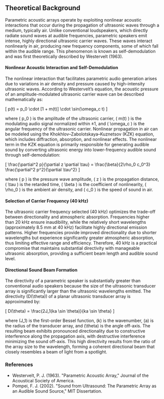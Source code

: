 ## Theoretical Background
Parametric acoustic arrays operate by exploiting nonlinear acoustic interactions that occur during the propagation of ultrasonic waves through a medium, typically air. Unlike conventional loudspeakers, which directly radiate sound waves at audible frequencies, parametric speakers emit intense, highly directional ultrasonic carrier waves. These waves interact nonlinearly in air, producing new frequency components, some of which fall within the audible range. This phenomenon is known as self-demodulation and was first theoretically described by Westervelt (1963).

#### Nonlinear Acoustic Interaction and Self-Demodulation
The nonlinear interaction that facilitates parametric audio generation arises due to variations in air density and pressure caused by high-intensity ultrasonic waves. According to Westervelt’s equation, the acoustic pressure of an amplitude-modulated ultrasonic carrier wave can be described mathematically as:

\[
p(t) = p_0 \cdot [1 + m(t)] \cdot \sin(\omega_c t)
\]

where \( p_0 \) is the amplitude of the ultrasonic carrier, \( m(t) \) is the modulating audio signal normalized within ±1, and \( \omega_c \) is the angular frequency of the ultrasonic carrier. Nonlinear propagation in air can be modeled using the Khokhlov–Zabolotskaya–Kuznetsov (KZK) equation, which includes diffraction, absorption, and nonlinear effects. The nonlinear term in the KZK equation is primarily responsible for generating audible sound by converting ultrasonic energy into lower-frequency audible sound through self-demodulation:

\[
\frac{\partial^2 p}{\partial z \partial \tau} = \frac{\beta}{2\rho_0 c_0^3} \frac{\partial^2 p^2}{\partial \tau^2}
\]

where \( p \) is the pressure wave amplitude, \( z \) is the propagation distance, \( \tau \) is the retarded time, \( \beta \) is the coefficient of nonlinearity, \( \rho_0 \) is the ambient air density, and \( c_0 \) is the speed of sound in air.

#### Selection of Carrier Frequency (40 kHz)
The ultrasonic carrier frequency selected (40 kHz) optimizes the trade-off between directionality and atmospheric absorption. Frequencies higher than 20 kHz ensure inaudibility, while the relatively short wavelengths (approximately 8.5 mm at 40 kHz) facilitate highly directional emission patterns. Higher frequencies provide improved directionality due to shorter wavelengths but experience significantly greater atmospheric absorption, thus limiting effective range and efficiency. Therefore, 40 kHz is a practical compromise that maintains substantial directivity with manageable ultrasonic absorption, providing a sufficient beam length and audible sound level.

#### Directional Sound Beam Formation
The directivity of a parametric speaker is substantially greater than conventional audio speakers because the size of the ultrasonic transducer array is significantly larger than the ultrasonic wavelengths emitted. The directivity \(D(\theta)\) of a planar ultrasonic transducer array is approximated by:

\[
D(\theta) = \frac{2J_1(ka \sin \theta)}{ka \sin \theta}
\]

where \(J_1\) is the first-order Bessel function, \(k\) is the wavenumber, \(a\) is the radius of the transducer array, and \(\theta\) is the angle off-axis. The resulting beam exhibits pronounced directionality due to constructive interference along the propagation axis, with destructive interference minimizing the sound off-axis. This high directivity results from the ratio of the array size to the wavelength, forming a coherent directional beam that closely resembles a beam of light from a spotlight.

### References
- Westervelt, P. J. (1963). "Parametric Acoustic Array," Journal of the Acoustical Society of America.
- Pompei, F. J. (2002). "Sound from Ultrasound: The Parametric Array as an Audible Sound Source," MIT Dissertation.

